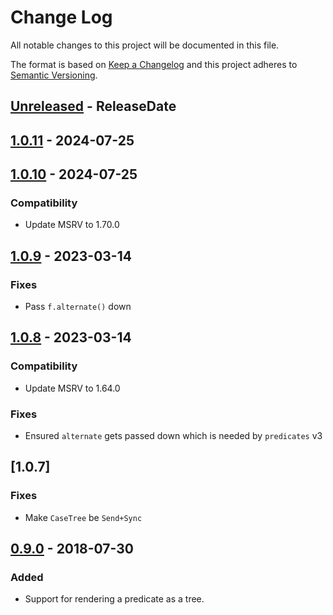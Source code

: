 # Change Log
All notable changes to this project will be documented in this file.

The format is based on [Keep a Changelog](http://keepachangelog.com/)
and this project adheres to [Semantic Versioning](http://semver.org/).

<!-- next-header -->
## [Unreleased] - ReleaseDate

## [1.0.11] - 2024-07-25

## [1.0.10] - 2024-07-25

### Compatibility

- Update MSRV to 1.70.0

## [1.0.9] - 2023-03-14

### Fixes

- Pass `f.alternate()` down

## [1.0.8] - 2023-03-14

### Compatibility

- Update MSRV to 1.64.0

### Fixes

- Ensured `alternate` gets passed down which is needed by `predicates` v3

## [1.0.7]

### Fixes

- Make `CaseTree` be `Send+Sync`

## [0.9.0] - 2018-07-30

### Added
- Support for rendering a predicate as a tree.

<!-- next-url -->
[Unreleased]: https://github.com/assert-rs/predicates-rs/compare/predicates-tree-v1.0.11...HEAD
[1.0.11]: https://github.com/assert-rs/predicates-rs/compare/predicates-tree-v1.0.10...predicates-tree-v1.0.11
[1.0.10]: https://github.com/assert-rs/predicates-rs/compare/predicates-tree-v1.0.9...predicates-tree-v1.0.10
[1.0.9]: https://github.com/assert-rs/predicates-rs/compare/predicates-tree-v1.0.8...predicates-tree-v1.0.9
[1.0.8]: https://github.com/assert-rs/predicates-rs/compare/v0.9.0...predicates-tree-v1.0.8
[0.9.0]: https://github.com/assert-rs/predicates-rs/compare/v0.5.2...v0.9.0
